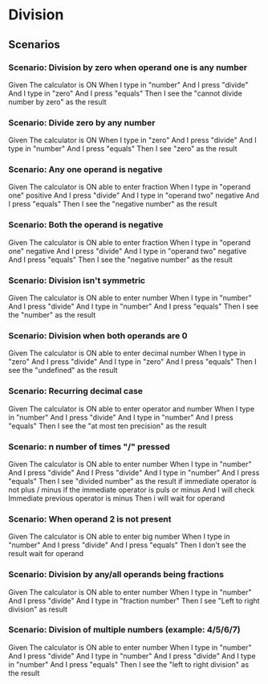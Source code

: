 # Division

## Scenarios

### Scenario: Division by zero when operand one is any number

Given The calculator is ON
When I type in "number"
And I press "divide"
And I type in "zero"
And I press "equals"
Then I see the "cannot divide number by zero" as the result

### Scenario: Divide zero by any number
  
  Given The calculator is ON
  When I type in "zero"
  And I press "divide"
  And I type in "number"
  And I press "equals"
  Then I see "zero" as the result

### Scenario: Any one operand is negative

  Given The calculator is ON able to enter fraction
  When I type in "operand one" positive
  And I press "divide"
  And I type in "operand two" negative
  And I press "equals"
  Then I see the "negative number" as the result

### Scenario: Both the operand is negative

  Given The calculator is ON able to enter fraction
  When I type in "operand one" negative
  And I press "divide"
  And I type in "operand two" negative
  And I press "equals"
  Then I see the "negative number" as the result

### Scenario: Division isn't symmetric
  
  Given The calculator is ON able to enter number
  When I type in "number"
  And I press "divide"
  And I type in "number"
  And I press "equals"
  Then I see the "number" as the result

### Scenario: Division when both operands are 0
  
  Given The calculator is ON able to enter decimal number
  When I type in "zero"
  And I press "divide"
  And I type in "zero"
  And I press "equals"
  Then I see the "undefined" as the result

### Scenario: Recurring decimal case

  Given The calculator is ON able to enter operator and number
  When I type in "number"
  And I press "divide"
  And I type in "number"
  And I press "equals"
  Then I see the "at most ten precision" as the result

### Scenario: n number of times "/" pressed

  Given The calculator is ON able to enter number
  When I type in "number"
  And I press "divide"
  And I Press "divide"
  And I type in "number"
  And I press "equals"
  Then I see "divided number" as the result if immediate operator is not plus / minus
  if the immediate  operator is puls or minus
  And I will check Immediate previous operator is minus
  Then i will wait for operand

### Scenario: When operand 2 is not present

  Given The calculator is ON able to enter big number
  When I type in "number"
  And I press "divide"
  And I press "equals"
  Then I don't see the result wait for operand

### Scenario: Division by any/all operands being fractions

  Given The calculator is ON able to enter number
  When I type in "number"
  And I press "divide"
  And I type in "fraction number"
  Then I see "Left to right division" as result

### Scenario: Division of multiple numbers (example: 4/5/6/7)

  Given The calculator is ON able to enter number
  When I type in "number"
  And I press "divide"
  And I type in "number"
  And I press "divide"
  And I type in "number"
  And I press "equals"
  Then I see the "left to right division" as the result
